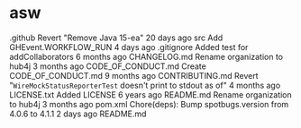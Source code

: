 # asw
.github
Revert "Remove Java 15-ea"
20 days ago
src
Add GHEvent.WORKFLOW_RUN
4 days ago
.gitignore
Added test for addCollaborators
6 months ago
CHANGELOG.md
Rename organization to hub4j
3 months ago
CODE_OF_CONDUCT.md
Create CODE_OF_CONDUCT.md
9 months ago
CONTRIBUTING.md
Revert "`WireMockStatusReporterTest` doesn't print to stdout as of"
4 months ago
LICENSE.txt
Added LICENSE
6 years ago
README.md
Rename organization to hub4j
3 months ago
pom.xml
Chore(deps): Bump spotbugs.version from 4.0.6 to 4.1.1
2 days ago
README.md
